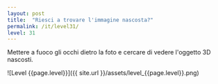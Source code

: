 ```yaml
---
layout: post
title:  "Riesci a trovare l'immagine nascosta?"
permalink: /it/level31/
level: 31
---
```

Mettere a fuoco gli occhi dietro la foto e cercare di vedere l'oggetto 3D nascosti.

![Level {{page.level}}]({{ site.url }}/assets/level_{{page.level}}.png)